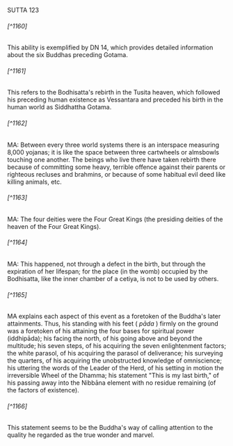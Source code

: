 SUTTA 123

###### [^1160]
This ability is exemplified by DN 14, which provides detailed information about the six Buddhas preceding Gotama.

###### [^1161]
This refers to the Bodhisatta's rebirth in the Tusita heaven, which followed his preceding human existence as Vessantara and preceded his birth in the human world as Siddhattha Gotama.

###### [^1162]
MA: Between every three world systems there is an interspace measuring 8,000 yojanas; it is like the space between three cartwheels or almsbowls touching one another. The beings who live there have taken rebirth there because of committing some heavy, terrible offence against their parents or righteous recluses and brahmins, or because of some habitual evil deed like killing animals, etc.

###### [^1163]
MA: The four deities were the Four Great Kings (the presiding deities of the heaven of the Four Great Kings).

###### [^1164]
MA: This happened, not through a defect in the birth, but through the expiration of her lifespan; for the place (in the womb) occupied by the Bodhisatta, like the inner chamber of a cetiya, is not to be used by others.

###### [^1165]
MA explains each aspect of this event as a foretoken of the Buddha's later attainments. Thus, his standing with his feet ( $p \bar{a} d a$ ) firmly on the ground was a foretoken of his attaining the four bases for spiritual power (iddhipāda); his facing the north, of his going above and beyond the multitude; his seven steps, of his acquiring the seven enlightenment factors; the white parasol, of his acquiring the parasol of deliverance; his surveying the quarters, of his acquiring the unobstructed knowledge of omniscience; his uttering the words of the Leader of the Herd, of his setting in motion the irreversible Wheel of the Dhamma; his statement "This is my last birth," of his passing away into the Nibbāna element with no residue remaining (of the factors of existence).

###### [^1166]
This statement seems to be the Buddha's way of calling attention to the quality he regarded as the true wonder and marvel.

